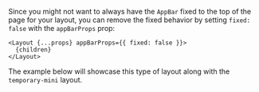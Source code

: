 Since you might not want to always have the `AppBar` fixed to the top of the
page for your layout, you can remove the fixed behavior by setting
`fixed: false` with the `appBarProps` prop:

```tsx
<Layout {...props} appBarProps={{ fixed: false }}>
  {children}
</Layout>
```

The example below will showcase this type of layout along with the
`temporary-mini` layout.
